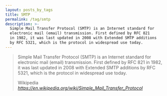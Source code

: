 ```yaml
---
layout: posts_by_tags
title: SMTP
permalink: /tag/smtp
description: >-
  Simple Mail Transfer Protocol (SMTP) is an Internet standard for
  electronic mail (email) transmission. First defined by RFC 821
  in 1982, it was last updated in 2008 with Extended SMTP additions
  by RFC 5321, which is the protocol in widespread use today.
---
```

<blockquote>
  <p>
    Simple Mail Transfer Protocol (SMTP) is an Internet standard for
    electronic mail (email) transmission. First defined by RFC 821
    in 1982, it was last updated in 2008 with Extended SMTP additions
    by RFC 5321, which is the protocol in widespread use today.
  </p>
  <footer>
    Wikipedia
    <cite title="Simple Mail Transfer Protocol">
      <a href="https://en.wikipedia.org/wiki/Simple_Mail_Transfer_Protocol">
        https://en.wikipedia.org/wiki/Simple_Mail_Transfer_Protocol
      </a>
    </cite>
  </footer>
</blockquote>
